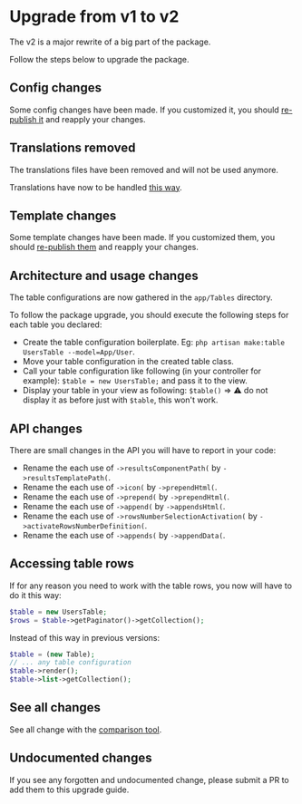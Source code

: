# Upgrade from v1 to v2

The v2 is a major rewrite of a big part of the package.

Follow the steps below to upgrade the package.

## Config changes

Some config changes have been made. If you customized it, you should [re-publish it](../../README.md#configuration) and reapply your changes.

## Translations removed

The translations files have been removed and will not be used anymore.

Translations have now to be handled [this way](../../README.md#translations).

## Template changes

Some template changes have been made. If you customized them, you should [re-publish them](../../README.md#templates) and reapply your changes.

## Architecture and usage changes

The table configurations are now gathered in the `app/Tables` directory.

To follow the package upgrade, you should execute the following steps for each table you declared:

* Create the table configuration boilerplate. Eg: `php artisan make:table UsersTable --model=App/User`.
* Move your table configuration in the created table class.
* Call your table configuration like following (in your controller for example): `$table = new UsersTable;` and pass it to the view.
* Display your table in your view as following: `$table()` => :warning: do not display it as before just with `$table`, this won't work.

## API changes

There are small changes in the API you will have to report in your code:

* Rename the each use of `->resultsComponentPath(` by `->resultsTemplatePath(`.
* Rename the each use of `->icon(` by `->prependHtml(`.
* Rename the each use of `->prepend(` by `->prependHtml(`.
* Rename the each use of `->append(` by `->appendsHtml(`.
* Rename the each use of `->rowsNumberSelectionActivation(` by `->activateRowsNumberDefinition(`.
* Rename the each use of `->appends(` by `->appendData(`.

## Accessing table rows

If for any reason you need to work with the table rows, you now will have to do it this way:

```php
$table = new UsersTable;
$rows = $table->getPaginator()->getCollection();
```

Instead of this way in previous versions:

```php
$table = (new Table);
// ... any table configuration
$table->render();
$table->list->getCollection();
```

## See all changes

See all change with the [comparison tool](https://github.com/Okipa/laravel-table/compare/1.5.0...2.0.0).

## Undocumented changes

If you see any forgotten and undocumented change, please submit a PR to add them to this upgrade guide.
